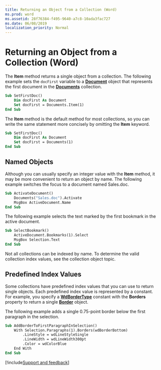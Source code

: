 ```yaml
---
title: Returning an Object from a Collection (Word)
ms.prod: word
ms.assetid: 28f76384-f495-9640-a7c8-10ada3fac727
ms.date: 06/08/2019
localization_priority: Normal
---
```



# Returning an Object from a Collection (Word)

The **Item** method returns a single object from a collection. The following example sets the `docFirst` variable to a **[Document](../../../api/Word.Document.md)** object that represents the first document in the **[Documents](../../../api/Word.documents.md)** collection.


```vb
Sub SetFirstDoc() 
    Dim docFirst As Document 
    Set docFirst = Documents.Item(1) 
End Sub
```


The **Item** method is the default method for most collections, so you can write the same statement more concisely by omitting the **Item** keyword.




```vb
Sub SetFirstDoc() 
    Dim docFirst As Document 
    Set docFirst = Documents(1) 
End Sub
```


## Named Objects

Although you can usually specify an integer value with the **Item** method, it may be more convenient to return an object by name. The following example switches the focus to a document named Sales.doc.


```vb
Sub ActivateDocument() 
    Documents("Sales.doc").Activate 
    MsgBox ActiveDocument.Name 
End Sub
```

The following example selects the text marked by the first bookmark in the active document.




```vb
Sub SelectBookmark() 
    ActiveDocument.Bookmarks(1).Select 
    MsgBox Selection.Text 
End Sub
```

Not all collections can be indexed by name. To determine the valid collection index values, see the collection object topic.


## Predefined Index Values

Some collections have predefined index values that you can use to return single objects. Each predefined index value is represented by a constant. For example, you specify a **[WdBorderType](../../../api/Word.WdBorderType.md)** constant with the **Borders** property to return a single **[Border](../../../api/Word.Border.md)** object.

The following example adds a single 0.75-point border below the first paragraph in the selection.




```vb
Sub AddBorderToFirstParagraphInSelection() 
    With Selection.Paragraphs(1).Borders(wdBorderBottom) 
        .LineStyle = wdLineStyleSingle 
        .LineWidth = wdLineWidth300pt 
        .Color = wdColorBlue 
    End With 
End Sub
```

[!include[Support and feedback](~/includes/feedback-boilerplate.md)]
